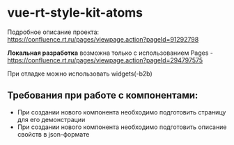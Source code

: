 #   vue-rt-style-kit-atoms

Подробное описание проекта: https://confluence.rt.ru/pages/viewpage.action?pageId=91292798

**Локальная разработка** возможна только с использованием Pages - https://confluence.rt.ru/pages/viewpage.action?pageId=294797575

При отладке можно использовать widgets(-b2b)

## Требования при работе с компонентами:
 - При создании нового компонента необходимо подготовить страницу для его демонстрации
 - При создании нового компонента необходимо подготовить описание свойств в json-формате
